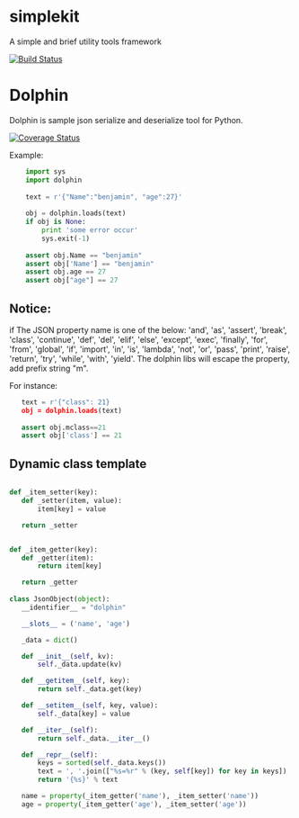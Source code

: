 simplekit
============

A simple and brief utility tools framework

[![Build Status](https://travis-ci.org/by46/simplekit.svg)](https://travis-ci.org/by46/simplekit)

Dolphin
======

Dolphin is sample json serialize and deserialize tool for Python.

[![Coverage Status](https://coveralls.io/repos/by46/dolphin/badge.svg?branch=master&service=github)](https://coveralls.io/github/by46/dolphin?branch=master)

Example:
```python
    import sys
    import dolphin
    
    text = r'{"Name":"benjamin", "age":27}'
    
    obj = dolphin.loads(text)
    if obj is None:
        print 'some error occur'
        sys.exit(-1)
       
    assert obj.Name == "benjamin"
    assert obj['Name'] == "benjamin"
    assert obj.age == 27
    assert obj["age"] == 27
```
    
Notice:
--------
if The JSON property name is one of the below:
 'and', 'as', 'assert', 'break', 'class', 'continue', 'def', 'del', 'elif', 'else', 
 'except', 'exec', 'finally', 'for', 'from', 'global', 'if', 'import', 'in', 'is', 
 'lambda', 'not', 'or', 'pass', 'print', 'raise', 'return', 'try', 'while', 'with', 
 'yield'. The dolphin libs will escape the property, add prefix string "m". 
 
 For instance:
 ```python
    text = r'{"class": 21}
    obj = dolphin.loads(text)
    
    assert obj.mclass==21
    assert obj['class'] == 21
 ```
 
 Dynamic class template
 ----------------------------
 ```python
 
 def _item_setter(key):
    def _setter(item, value):
        item[key] = value

    return _setter


def _item_getter(key):
    def _getter(item):
        return item[key]

    return _getter
    
class JsonObject(object):
    __identifier__ = "dolphin"

    __slots__ = ('name', 'age')

    _data = dict()

    def __init__(self, kv):
        self._data.update(kv)

    def __getitem__(self, key):
        return self._data.get(key)

    def __setitem__(self, key, value):
        self._data[key] = value

    def __iter__(self):
        return self._data.__iter__()

    def __repr__(self):
        keys = sorted(self._data.keys())
        text = ', '.join(["%s=%r" % (key, self[key]) for key in keys])
        return '{%s}' % text

    name = property(_item_getter('name'), _item_setter('name'))
    age = property(_item_getter('age'), _item_setter('age'))
 ```


